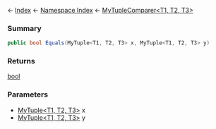 ← [Index](Api-Index) ← [Namespace Index](Namespace-Index) ← [MyTupleComparer<T1, T2, T3>](VRage.MyTupleComparer`3)

### Summary

```csharp
public bool Equals(MyTuple<T1, T2, T3> x, MyTuple<T1, T2, T3> y)
```

### Returns

[bool](https://docs.microsoft.com/en-us/dotnet/api/system.boolean?view=netframework-4.6)

### Parameters

* [MyTuple<T1, T2, T3>](VRage.MyTuple`3) x
* [MyTuple<T1, T2, T3>](VRage.MyTuple`3) y
